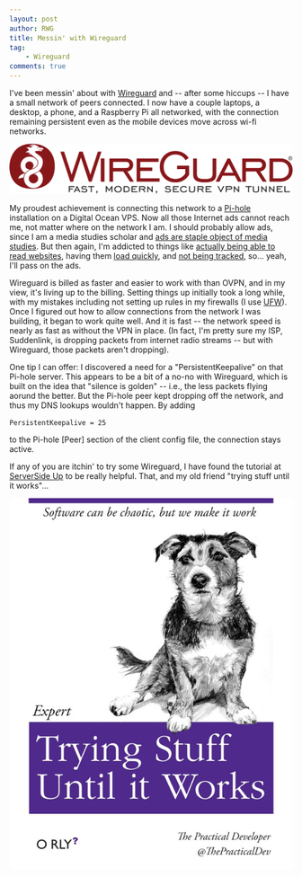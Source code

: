 ```yaml
---
layout: post
author: RWG
title: Messin' with Wireguard 
tag:
    - Wireguard
comments: true
---
```


I've been messin' about with [Wireguard](https://www.wireguard.com/) and -- after some hiccups -- I have a small network of peers connected. I now have a couple laptops, a desktop, a phone, and a Raspberry Pi all networked, with the connection remaining persistent even as the mobile devices move across wi-fi networks. 

![The Wireguard logo](/assets/images/wireguard.svg)

<!-- more -->

My proudest achievement is connecting this network to a [Pi-hole](https://pi-hole.net/) installation on a Digital Ocean VPS. Now all those Internet ads cannot reach me, not matter where on the network I am. I should probably allow ads, since I am a media studies scholar and [ads are staple object of media studies](https://xroads.virginia.edu/~DRBR2/rwilliams.pdf). But then again, I'm addicted to things like [actually being able to read websites](https://marketingland.com/pop-up-ads-why-everyone-hates-them-and-why-theyll-never-die-273343), having them [load quickly](https://thetechieguy.com/ad-blocker-impact-internet-speed/), and [not being tracked](https://brianchristner.io/how-a-single-raspberry-pi-made-my-home-network-faster/), so... yeah, I'll pass on the ads.

Wireguard is billed as faster and easier to work with than OVPN, and in my view, it's living up to the billing. 
Setting things up initially took a long while, with my mistakes including not setting up rules in my firewalls (I use [UFW](https://www.digitalocean.com/community/tutorials/ufw-essentials-common-firewall-rules-and-commands)). Once I figured out how to allow connections from the network I was building, it began to work quite well. And it is fast -- the network speed is nearly as fast as without the VPN in place. (In fact, I'm pretty sure my ISP, Suddenlink, is dropping packets from internet radio streams -- but with Wireguard, those packets aren't dropping). 

One tip I can offer: I discovered a need for a "PersistentKeepalive" on that Pi-hole server. This appears to be a bit of a no-no with Wireguard, which is built on the idea that "silence is golden" -- i.e., the less packets flying aorund the better. But the Pi-hole peer kept dropping off the network, and thus my DNS lookups wouldn't happen. By adding 

    PersistentKeepalive = 25

to the Pi-hole [Peer] section of the client config file, the connection stays active.

If any of you are itchin' to try some Wireguard, I have found the tutorial at [ServerSide Up](https://serversideup.net/courses/gain-flexibility-and-increase-privacy-with-wireguard-vpn/) to be really helpful. That, and my old friend "trying stuff until it works"...

![A parody of O'Reilly tech books. This cover says "Trying Stuff Until It Works"](/assets/images/try.jpg)



